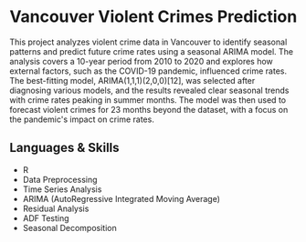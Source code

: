 # Vancouver Violent Crimes Prediction

This project analyzes violent crime data in Vancouver to identify seasonal patterns and predict future crime rates using a seasonal ARIMA model. The analysis covers a 10-year period from 2010 to 2020 and explores how external factors, such as the COVID-19 pandemic, influenced crime rates. The best-fitting model, ARIMA(1,1,1)(2,0,0)[12], was selected after diagnosing various models, and the results revealed clear seasonal trends with crime rates peaking in summer months. The model was then used to forecast violent crimes for 23 months beyond the dataset, with a focus on the pandemic's impact on crime rates.

## Languages & Skills
* R
* Data Preprocessing
* Time Series Analysis
* ARIMA (AutoRegressive Integrated Moving Average)
* Residual Analysis
* ADF Testing
* Seasonal Decomposition
